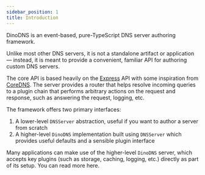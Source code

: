 ```yaml
---
sidebar_position: 1
title: Introduction
---
```


DinoDNS is an event-based, pure-TypeScript DNS server authoring framework.

Unlike most other DNS servers, it is not a standalone artifact or application &mdash; instead, it is meant to provide a convenient, familiar API for authoring custom DNS servers.

The core API is based heavily on the [Express](https://expressjs.com) API with some inspiration from [CoreDNS](https://coredns.io). The server provides a router that helps resolve incoming queries to a plugin chain that performs arbitrary actions on the request and response, such as answering the request, logging, etc.

The framework offers two primary interfaces:
1. A lower-level `DNSServer` abstraction, useful if you want to author a server from scratch
2. A higher-level `DinoDNS` implementation built using `DNSServer` which provides useful defaults and a sensible plugin interface

Many applications can make use of the higher-level `DinoDNS` server, which accepts key plugins (such as storage, caching, logging, etc.) directly as part of its setup. You can read more here.